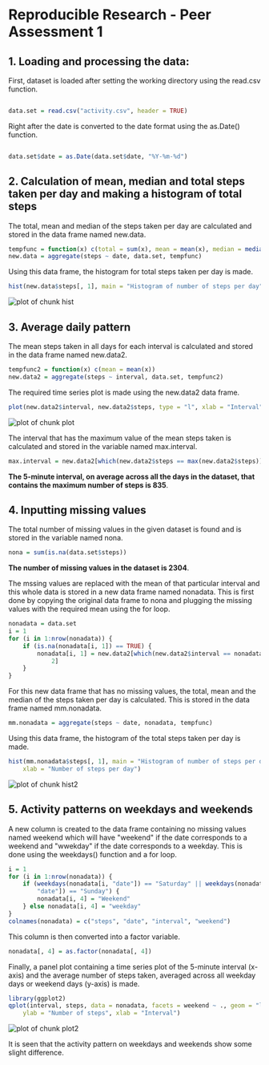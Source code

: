 Reproducible Research - Peer Assessment 1
========================================================

## 1. Loading and processing the data:

First, dataset is loaded after setting the working directory using the read.csv function. 

```r

data.set = read.csv("activity.csv", header = TRUE)
```


Right after the date is converted to the date format using the as.Date() function.

```r

data.set$date = as.Date(data.set$date, "%Y-%m-%d")
```

## 2. Calculation of mean, median and total steps taken  per day and making a histogram of total steps

The total, mean and median of the steps taken per day are calculated and stored in the data frame named new.data.

```r
tempfunc = function(x) c(total = sum(x), mean = mean(x), median = median(x))
new.data = aggregate(steps ~ date, data.set, tempfunc)
```


Using this data frame, the histogram for total steps taken per day is made.

```r
hist(new.data$steps[, 1], main = "Histogram of number of steps per day", xlab = "Number of steps per day")
```

![plot of chunk hist](figure/hist.png) 

## 3. Average daily pattern

The mean steps taken in all days for each interval is calculated and stored in the data frame named new.data2.

```r
tempfunc2 = function(x) c(mean = mean(x))
new.data2 = aggregate(steps ~ interval, data.set, tempfunc2)
```

The required time series plot is made using the new.data2 data frame.

```r
plot(new.data2$interval, new.data2$steps, type = "l", xlab = "Interval", ylab = "Average number of steps")
```

![plot of chunk plot](figure/plot.png) 

The interval that has the maximum value of the mean steps taken is calculated and stored in the variable named max.interval.

```r
max.interval = new.data2[which(new.data2$steps == max(new.data2$steps)), 1]
```

**The 5-minute interval, on average across all the days in the dataset, that contains the maximum number of steps is 835**.

## 4. Inputting missing values

The total number of missing values in the given dataset is found and is stored in the variable named nona.

```r
nona = sum(is.na(data.set$steps))
```

**The number of missing values in the dataset is 2304**.

The mssing values are replaced with the mean of that particular interval and this whole data is stored in a new data frame named nonadata.
  This is first done by copying the original data frame to nona and plugging the missing values with     the required mean using the for loop.

```r
nonadata = data.set
i = 1
for (i in 1:nrow(nonadata)) {
    if (is.na(nonadata[i, 1]) == TRUE) {
        nonadata[i, 1] = new.data2[which(new.data2$interval == nonadata[i, "interval"]), 
            2]
    }
}
```

For this new data frame that has no missing values, the total, mean and the median of the steps taken per day is calculated. This is stored in the data frame named mm.nonadata.

```r
mm.nonadata = aggregate(steps ~ date, nonadata, tempfunc)
```

Using this data frame, the histogram of the total steps taken per day is made.

```r
hist(mm.nonadata$steps[, 1], main = "Histogram of number of steps per day", 
    xlab = "Number of steps per day")
```

![plot of chunk hist2](figure/hist2.png) 

## 5. Activity patterns on weekdays and weekends

A new column is created to the data frame containing no missing values named weekend which will have "weekend" if the date corresponds to a weekend and "wwekday" if the date corresponds to a weekday. This is done using the weekdays() function and a for loop.

```r
i = 1
for (i in 1:nrow(nonadata)) {
    if (weekdays(nonadata[i, "date"]) == "Saturday" || weekdays(nonadata[i, 
        "date"]) == "Sunday") {
        nonadata[i, 4] = "Weekend"
    } else nonadata[i, 4] = "weekday"
}
colnames(nonadata) = c("steps", "date", "interval", "weekend")
```

This column is then converted into a factor variable.

```r
nonadata[, 4] = as.factor(nonadata[, 4])
```

Finally, a panel plot containing a time series plot of the 5-minute interval (x-axis) and the average number of steps taken, averaged across all weekday days or weekend days (y-axis) is made.

```r
library(ggplot2)
qplot(interval, steps, data = nonadata, facets = weekend ~ ., geom = "line", 
    ylab = "Number of steps", xlab = "Interval")
```

![plot of chunk plot2](figure/plot2.png) 

It is seen that the activity pattern on weekdays and weekends show some slight difference.

